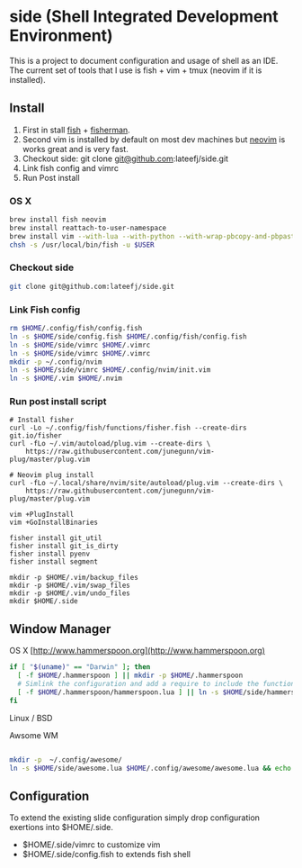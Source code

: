 # side (Shell Integrated Development Environment)

This is a project to document configuration and usage of shell as an IDE. The current set of tools that I use is fish + vim + tmux (neovim if it is installed).

## Install 
1. First in stall [fish](https://fishshell.com/) + [fisherman](http://fisherman.sh/).
1. Second vim is installed by default on most dev machines but [neovim](https://github.com/neovim/neovim/wiki/Installing-Neovim) is works great and is very fast.
1. Checkout side: git clone git@github.com:lateefj/side.git
1. Link fish config and vimrc
1. Run Post install


### OS X

```bash
brew install fish neovim
brew install reattach-to-user-namespace
brew install vim --with-lua --with-python --with-wrap-pbcopy-and-pbpaste
chsh -s /usr/local/bin/fish -u $USER
```

### Checkout side

```bash
git clone git@github.com:lateefj/side.git
```

### Link Fish config

```bash
rm $HOME/.config/fish/config.fish
ln -s $HOME/side/config.fish $HOME/.config/fish/config.fish
ln -s $HOME/side/vimrc $HOME/.vimrc
ln -s $HOME/side/vimrc $HOME/.vimrc
mkdir -p ~/.config/nvim
ln -s $HOME/side/vimrc $HOME/.config/nvim/init.vim
ln -s $HOME/.vim $HOME/.nvim
```

### Run post install script

```
# Install fisher
curl -Lo ~/.config/fish/functions/fisher.fish --create-dirs git.io/fisher
curl -fLo ~/.vim/autoload/plug.vim --create-dirs \
    https://raw.githubusercontent.com/junegunn/vim-plug/master/plug.vim

# Neovim plug install
curl -fLo ~/.local/share/nvim/site/autoload/plug.vim --create-dirs \
    https://raw.githubusercontent.com/junegunn/vim-plug/master/plug.vim

vim +PlugInstall
vim +GoInstallBinaries

fisher install git_util
fisher install git_is_dirty
fisher install pyenv
fisher install segment

mkdir -p $HOME/.vim/backup_files
mkdir -p $HOME/.vim/swap_files
mkdir -p $HOME/.vim/undo_files
mkdir $HOME/.side
```

## Window Manager

OS X [http://www.hammerspoon.org](http://www.hammerspoon.org)

```bash
if [ "$(uname)" == "Darwin" ]; then
  [ -f $HOME/.hammerspoon ] || mkdir -p $HOME/.hammerspoon
  # Simlink the configuration and add a require to include the functionality
  [ -f $HOME/.hammerspoon/hammerspoon.lua ] || ln -s $HOME/side/hammerspoon.lua $HOME/.hammerspoon/side.lua && echo 'require("side")' >> $HOME/.hammerspoon/init.lua
fi
```

Linux / BSD

Awsome WM

```bash

mkdir -p  ~/.config/awesome/
ln -s $HOME/side/awesome.lua $HOME/.config/awesome/awesome.lua && echo 'require("side")' >> $HOME/.config/awesome/side.lua
```


## Configuration

To extend the existing slide configuration simply drop configuration exertions into $HOME/.side.

* $HOME/.side/vimrc to customize vim 
* $HOME/.side/config.fish to extends fish shell
